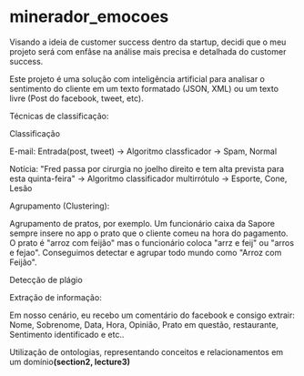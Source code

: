 # minerador_emocoes

<p>Visando a ideia de customer success dentro da startup, decidi que o meu projeto será com enfâse na análise mais precisa e detalhada do customer success.</p>
<p>Este projeto é uma solução com inteligência artificial para analisar o sentimento do cliente em um texto formatado (JSON, XML) ou um texto livre (Post do facebook, tweet, etc). </p>
<p>Técnicas de classificação:</p>

<p>Classificação</p>
<p>E-mail:
Entrada(post, tweet) -> Algoritmo classficador -> Spam, Normal 
</p>

<p>Notícia:
"Fred passa por cirurgia no joelho direito e tem alta prevista para esta quinta-feira" -> Algoritmo classificador multirrótulo -> Esporte, Cone, Lesão
</p>

<p>Agrupamento (Clustering):</p>
<p>Agrupamento de pratos, por exemplo. Um funcionário caixa da Sapore sempre insere no app o prato que o cliente comeu na hora do pagamento. O prato é "arroz com feijão" mas o funcionário coloca "arrz e feij" ou "arros e fejao". Conseguimos detectar e agrupar todo mundo como "Arroz com Feijão".</p>
<p> Detecção de plágio </p>

<p>Extração de informação:</p>
<p>Em nosso cenário, eu recebo um comentário do facebook e consigo extrair: Nome, Sobrenome, Data, Hora, Opinião, Prato em questão, restaurante, Sentimento identificado e etc..</p>

<p>Utilização de ontologias, representando conceitos e relacionamentos em um domínio<b>(section2, lecture3)</b></p>


